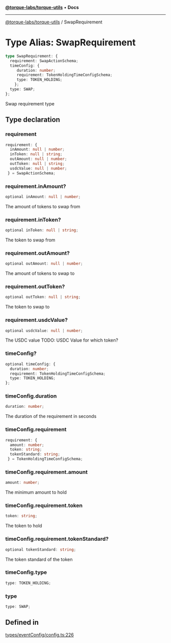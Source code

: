 [**@torque-labs/torque-utils**](../README.md) • **Docs**

***

[@torque-labs/torque-utils](../README.md) / SwapRequirement

# Type Alias: SwapRequirement

```ts
type SwapRequirement: {
  requirement: SwapActionSchema;
  timeConfig: {
     duration: number;
     requirement: TokenHoldingTimeConfigSchema;
     type: TOKEN_HOLDING;
    };
  type: SWAP;
};
```

Swap requirement type

## Type declaration

### requirement

```ts
requirement: {
  inAmount: null | number;
  inToken: null | string;
  outAmount: null | number;
  outToken: null | string;
  usdcValue: null | number;
 } = SwapActionSchema;
```

### requirement.inAmount?

```ts
optional inAmount: null | number;
```

The amount of tokens to swap from

### requirement.inToken?

```ts
optional inToken: null | string;
```

The token to swap from

### requirement.outAmount?

```ts
optional outAmount: null | number;
```

The amount of tokens to swap to

### requirement.outToken?

```ts
optional outToken: null | string;
```

The token to swap to

### requirement.usdcValue?

```ts
optional usdcValue: null | number;
```

The USDC value
TODO: USDC Value for which token?

### timeConfig?

```ts
optional timeConfig: {
  duration: number;
  requirement: TokenHoldingTimeConfigSchema;
  type: TOKEN_HOLDING;
};
```

### timeConfig.duration

```ts
duration: number;
```

The duration of the requirement in seconds

### timeConfig.requirement

```ts
requirement: {
  amount: number;
  token: string;
  tokenStandard: string;
 } = TokenHoldingTimeConfigSchema;
```

### timeConfig.requirement.amount

```ts
amount: number;
```

The minimum amount to hold

### timeConfig.requirement.token

```ts
token: string;
```

The token to hold

### timeConfig.requirement.tokenStandard?

```ts
optional tokenStandard: string;
```

The token standard of the token

### timeConfig.type

```ts
type: TOKEN_HOLDING;
```

### type

```ts
type: SWAP;
```

## Defined in

[types/eventConfig/config.ts:226](https://github.com/torque-labs/torque-utils/blob/fcba00c7b8994c0932484e8f489988b91291c603/types/eventConfig/config.ts#L226)
